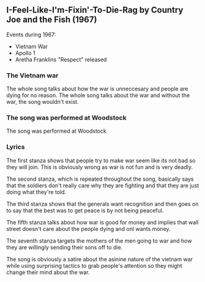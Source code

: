 ## I-Feel-Like-I'm-Fixin'-To-Die-Rag by Country Joe and the Fish (1967)

Events during 1967:

* Vietnam War
* Apollo 1
* Aretha Franklins "Respect" released

### The Vietnam war

The whole song talks about how the war is unneccesary and people are dying for no reason. The whole song talks about the war and without the war, the song wouldn't exist.

### The song was performed at Woodstock

The song was performed at Woodstock

### Lyrics

The first stanza shows that people try to make war seem like its not bad so they will join. This is obviously wrong as war is not fun and is very deadly. 

The second stanza, which is repeated throughout the song, basically says that the soldiers don't really care why they are fighting and that they are just doing what they're told. 

The third stanza shows that the generals want recognition and then goes on to say that the best was to get peace is by not being peaceful. 

The fifth stanza talks about how war is good for money and implies that wall street doesn't care about the people dying and onl wants money. 

The seventh stanza targets the mothers of the men going to war and how they are willingly sending their sons off to die. 

The song is obviously a satire about the asinine nature of the vietnam war while using surprising tactics to grab people's attention so they might change their mind about the war.
